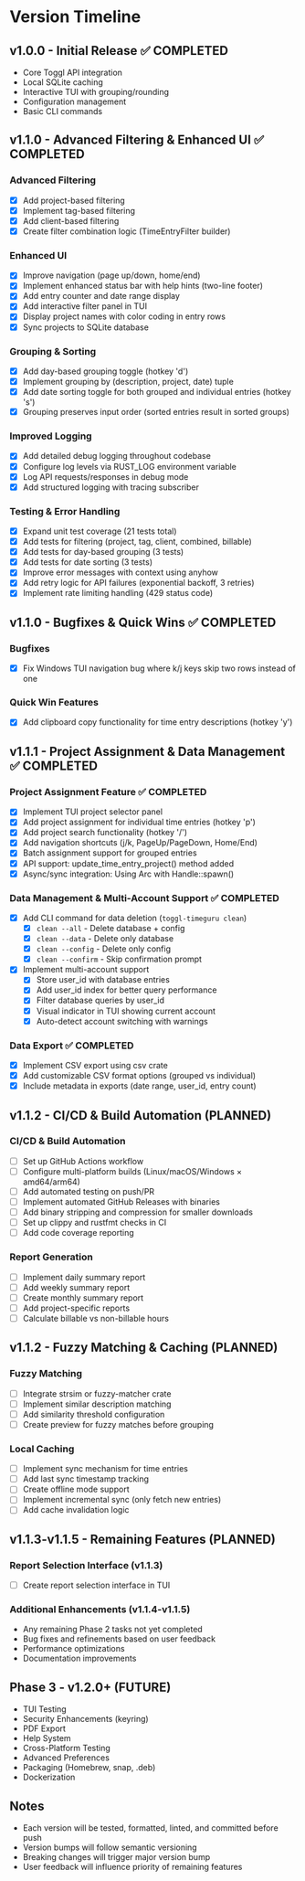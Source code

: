 # Version Timeline

## v1.0.0 - Initial Release ✅ COMPLETED
- Core Toggl API integration
- Local SQLite caching
- Interactive TUI with grouping/rounding
- Configuration management
- Basic CLI commands

## v1.1.0 - Advanced Filtering & Enhanced UI ✅ COMPLETED
### Advanced Filtering
- [x] Add project-based filtering
- [x] Implement tag-based filtering
- [x] Add client-based filtering
- [x] Create filter combination logic (TimeEntryFilter builder)

### Enhanced UI
- [x] Improve navigation (page up/down, home/end)
- [x] Implement enhanced status bar with help hints (two-line footer)
- [x] Add entry counter and date range display
- [x] Add interactive filter panel in TUI
- [x] Display project names with color coding in entry rows
- [x] Sync projects to SQLite database

### Grouping & Sorting
- [x] Add day-based grouping toggle (hotkey 'd')
- [x] Implement grouping by (description, project, date) tuple
- [x] Add date sorting toggle for both grouped and individual entries (hotkey 's')
- [x] Grouping preserves input order (sorted entries result in sorted groups)

### Improved Logging
- [x] Add detailed debug logging throughout codebase
- [x] Configure log levels via RUST_LOG environment variable
- [x] Log API requests/responses in debug mode
- [x] Add structured logging with tracing subscriber

### Testing & Error Handling
- [x] Expand unit test coverage (21 tests total)
- [x] Add tests for filtering (project, tag, client, combined, billable)
- [x] Add tests for day-based grouping (3 tests)
- [x] Add tests for date sorting (3 tests)
- [x] Improve error messages with context using anyhow
- [x] Add retry logic for API failures (exponential backoff, 3 retries)
- [x] Implement rate limiting handling (429 status code)

## v1.1.0 - Bugfixes & Quick Wins ✅ COMPLETED
### Bugfixes
- [x] Fix Windows TUI navigation bug where k/j keys skip two rows instead of one

### Quick Win Features
- [x] Add clipboard copy functionality for time entry descriptions (hotkey 'y')

## v1.1.1 - Project Assignment & Data Management ✅ COMPLETED
### Project Assignment Feature ✅ COMPLETED
- [x] Implement TUI project selector panel
- [x] Add project assignment for individual time entries (hotkey 'p')
- [x] Add project search functionality (hotkey '/')
- [x] Add navigation shortcuts (j/k, PageUp/PageDown, Home/End)
- [x] Batch assignment support for grouped entries
- [x] API support: update_time_entry_project() method added
- [x] Async/sync integration: Using Arc<TogglClient> with Handle::spawn()

### Data Management & Multi-Account Support ✅ COMPLETED
- [x] Add CLI command for data deletion (`toggl-timeguru clean`)
  - [x] `clean --all` - Delete database + config
  - [x] `clean --data` - Delete only database
  - [x] `clean --config` - Delete only config
  - [x] `clean --confirm` - Skip confirmation prompt
- [x] Implement multi-account support
  - [x] Store user_id with database entries
  - [x] Add user_id index for better query performance
  - [x] Filter database queries by user_id
  - [x] Visual indicator in TUI showing current account
  - [x] Auto-detect account switching with warnings

### Data Export ✅ COMPLETED
- [x] Implement CSV export using csv crate
- [x] Add customizable CSV format options (grouped vs individual)
- [x] Include metadata in exports (date range, user_id, entry count)

## v1.1.2 - CI/CD & Build Automation (PLANNED)
### CI/CD & Build Automation
- [ ] Set up GitHub Actions workflow
- [ ] Configure multi-platform builds (Linux/macOS/Windows × amd64/arm64)
- [ ] Add automated testing on push/PR
- [ ] Implement automated GitHub Releases with binaries
- [ ] Add binary stripping and compression for smaller downloads
- [ ] Set up clippy and rustfmt checks in CI
- [ ] Add code coverage reporting

### Report Generation
- [ ] Implement daily summary report
- [ ] Add weekly summary report
- [ ] Create monthly summary report
- [ ] Add project-specific reports
- [ ] Calculate billable vs non-billable hours

## v1.1.2 - Fuzzy Matching & Caching (PLANNED)
### Fuzzy Matching
- [ ] Integrate strsim or fuzzy-matcher crate
- [ ] Implement similar description matching
- [ ] Add similarity threshold configuration
- [ ] Create preview for fuzzy matches before grouping

### Local Caching
- [ ] Implement sync mechanism for time entries
- [ ] Add last sync timestamp tracking
- [ ] Create offline mode support
- [ ] Implement incremental sync (only fetch new entries)
- [ ] Add cache invalidation logic

## v1.1.3-v1.1.5 - Remaining Features (PLANNED)
### Report Selection Interface (v1.1.3)
- [ ] Create report selection interface in TUI

### Additional Enhancements (v1.1.4-v1.1.5)
- Any remaining Phase 2 tasks not yet completed
- Bug fixes and refinements based on user feedback
- Performance optimizations
- Documentation improvements

## Phase 3 - v1.2.0+ (FUTURE)
- TUI Testing
- Security Enhancements (keyring)
- PDF Export
- Help System
- Cross-Platform Testing
- Advanced Preferences
- Packaging (Homebrew, snap, .deb)
- Dockerization

## Notes
- Each version will be tested, formatted, linted, and committed before push
- Version bumps will follow semantic versioning
- Breaking changes will trigger major version bump
- User feedback will influence priority of remaining features

